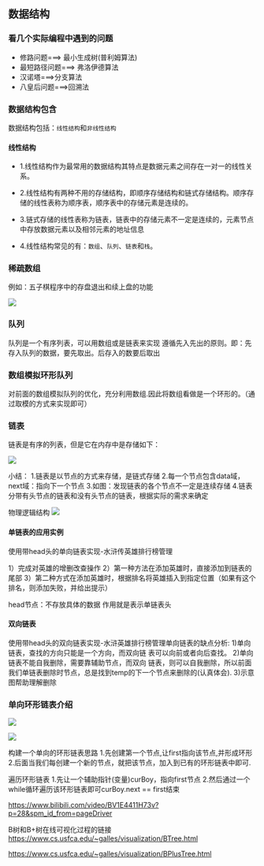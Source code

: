 ## 数据结构

### 看几个实际编程中遇到的问题
- 修路问题===> 最小生成树(普利姆算法)
- 最短路径问题===> 弗洛伊德算法
- 汉诺塔===>分支算法
- 八皇后问题===>回溯法


### 数据结构包含
数据结构包括：`线性结构`和`非线性结构`


#### 线性结构
- 1.线性结构作为最常用的数据结构其特点是数据元素之间存在一对一的线性关系。

- 2.线性结构有两种不用的存储结构，即顺序存储结构和链式存储结构。顺序存储的线性表称为顺序表，顺序表中的存储元素是连续的。

- 3.链式存储的线性表称为链表，链表中的存储元素不一定是连续的，元素节点中存放数据元素以及相邻元素的地址信息

- 4.线性结构常见的有：`数组`、`队列`、`链表`和`栈`。


### 稀疏数组
例如：五子棋程序中的存盘退出和续上盘的功能

![](https://img2020.cnblogs.com/blog/1231979/202105/1231979-20210529164304129-1570973556.png)


### 队列
队列是一个有序列表，可以用数组或是链表来实现
遵循先入先出的原则。即：先存入队列的数据，要先取出。后存入的数要后取出


### 数组模拟环形队列
对前面的数组模拟队列的优化，充分利用数组.因此将数组看做是一个环形的。（通过取模的方式来实现即可）


### 链表
链表是有序的列表，但是它在内存中是存储如下：

![](https://img2020.cnblogs.com/blog/1231979/202105/1231979-20210529164349767-221723963.png)


小结：
1.链表是以节点的方式来存储，是链式存储
2.每一个节点包含data域，next域：指向下一个节点
3.如图：发现链表的各个节点不一定是连续存储
4.链表分带有头节点的链表和没有头节点的链表，根据实际的需求来确定


物理逻辑结构
![](https://img2020.cnblogs.com/blog/1231979/202105/1231979-20210529164953338-998866737.png)


#### 单链表的应用实例
使用带head头的单向链表实现-水浒传英雄排行榜管理

1）完成对英雄的增删改查操作
2）第一种方法在添加英雄时，直接添加到链表的尾部
3）第二种方式在添加英雄时，根据排名将英雄插入到指定位置（如果有这个排名，则添加失败，并给出提示）



head节点：不存放具体的数据 作用就是表示单链表头


#### 双向链表
使用带head头的双向链表实现-水浒英雄排行榜管理单向链表的缺点分析:
    1)单向链表，查找的方向只能是一个方向，而双向链
    表可以向前或者向后查找。
    2)单向链表不能自我删除，需要靠辅助节点，而双向
    链表，则可以自我删除，所以前面我们单链表删除时节点，总是找到temp的下一个节点来删除的(认真体会).
    3)示意图帮助理解删除


### 单向环形链表介绍
![](https://img2020.cnblogs.com/blog/1231979/202106/1231979-20210624202439981-292556763.png)

![](https://img2020.cnblogs.com/blog/1231979/202106/1231979-20210624203652460-1413349313.png)


构建一个单向的环形链表思路
1.先创建第一个节点,让first指向该节点,并形成环形
2.后面当我们每创建一个新的节点，就把该节点，加入到已有的环形链表中即可.

遍历环形链表
1.先让一个辅助指针(变量)curBoy，指向first节点
2.然后通过一个while循环遍历该环形链表即可curBoy.next == first结束


https://www.bilibili.com/video/BV1E4411H73v?p=28&spm_id_from=pageDriver


B树和B+树在线可视化过程的链接
https://www.cs.usfca.edu/~galles/visualization/BTree.html

https://www.cs.usfca.edu/~galles/visualization/BPlusTree.html
